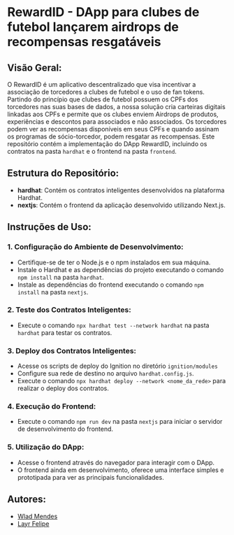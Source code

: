 # RewardID - DApp para clubes de futebol lançarem airdrops de recompensas resgatáveis

## Visão Geral:
O RewardID é um aplicativo descentralizado que visa incentivar a associação de torcedores a clubes de futebol e o uso de fan tokens. Partindo do princípio que clubes de futebol possuem os CPFs dos torcedores nas suas bases de dados, a nossa solução cria carteiras digitais linkadas aos CPFs e permite que os clubes enviem Airdrops de produtos, experiências e descontos para associados e não associados. Os torcedores podem ver as recompensas disponíveis em seus CPFs e quando assinam os programas de sócio-torcedor, podem resgatar as recompensas. Este repositório contém a implementação do DApp RewardID, incluindo os contratos na pasta `hardhat` e o frontend na pasta `frontend`.

## Estrutura do Repositório:
- **hardhat**: Contém os contratos inteligentes desenvolvidos na plataforma Hardhat.
- **nextjs**: Contém o frontend da aplicação desenvolvido utilizando Next.js.

## Instruções de Uso:

### 1. Configuração do Ambiente de Desenvolvimento:
   - Certifique-se de ter o Node.js e o npm instalados em sua máquina.
   - Instale o Hardhat e as dependências do projeto executando o comando `npm install` na pasta `hardhat`.
   - Instale as dependências do frontend executando o comando `npm install` na pasta `nextjs`.

### 2. Teste dos Contratos Inteligentes:
   - Execute o comando `npx hardhat test --network hardhat` na pasta `hardhat` para testar os contratos.

### 3. Deploy dos Contratos Inteligentes:
   - Acesse os scripts de deploy do Ignition no diretório `ignition/modules`
   - Configure sua rede de destino no arquivo `hardhat.config.js`.
   - Execute o comando `npx hardhat deploy --network <nome_da_rede>` para realizar o deploy dos contratos.

### 4. Execução do Frontend:
   - Execute o comando `npm run dev` na pasta `nextjs` para iniciar o servidor de desenvolvimento do frontend.

### 5. Utilização do DApp:
   - Acesse o frontend através do navegador para interagir com o DApp.
   - O frontend ainda em desenvolvimento, oferece uma interface simples e prototipada para ver as principais funcionalidades.

## Autores:
- [Wlad Mendes](https://github.com/wmendes)
- [Layr Felipe](https://github.com/layrfelipe)